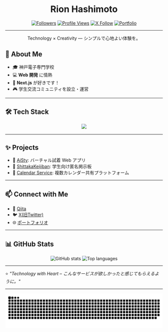 <div align="center">

# Rion Hashimoto

[![Followers](https://img.shields.io/github/followers/rion0918?label=Followers&style=flat&color=3b82f6)](https://github.com/rion0918?tab=followers)
[![Profile Views](https://hits.seeyoufarm.com/api/count/incr/badge.svg?url=https://github.com/rion0918&title=Profile%20Views)](https://github.com/rion0918)
[![X Follow](https://img.shields.io/twitter/follow/_rion0918?style=flat&color=0ea5e9&logo=x&logoColor=white&label=Follow)](https://twitter.com/_rion0918)
[![Portfolio](https://img.shields.io/badge/Portfolio-Open-6366f1?style=flat&logo=vercel&logoColor=white)](#)

---

Technology × Creativity — シンプルで心地よい体験を。

</div>

## 🚀 About Me

- 🎓 神戸電子専門学校
- 💻 **Web 開発** に情熱
- 🌱 **Next.js** が好きです！
- 🎮 学生交流コミュニティを設立・運営

---

## 🛠️ Tech Stack

<p align="center">
  <img src="https://skillicons.dev/icons?i=typescript,nextjs,react,nestjs,go,html,css,scss,kotlin,python,graphql,postgres,supabase,firebase,vercel,chakraui,shadcn&perline=9" />
</p>

---

## ✨ Projects

- 👕 [AiSty](#): バーチャル試着 Web アプリ
- 📝 [ShittakaKeijiban](#): 学生向け匿名掲示板
- 📅 [Calendar Service](#): 複数カレンダー共有プラットフォーム

---

## 📫 Connect with Me

- 💼 [Qiita](#)
- 🐦 [X(旧Twitter)](#)
- 🌐 [ポートフォリオ](#)

---

## 📊 GitHub Stats

<div align="center">
  <img src="https://github-readme-stats.vercel.app/api?username=rion0918&show_icons=true&hide_title=true&hide_border=true&bg_color=00000000&title_color=3b82f6&text_color=a1a1aa&icon_color=3b82f6" alt="GitHub stats" height="150"/>
  <img src="https://github-readme-stats.vercel.app/api/top-langs/?username=rion0918&layout=compact&hide_border=true&bg_color=00000000&title_color=3b82f6&text_color=a1a1aa" alt="Top languages" height="150"/>
</div>

---

⭐️ _"Technology with Heart – こんなサービスが欲しかったと感じてもらえるように。"_

---

<div align="center">
  <img src="https://raw.githubusercontent.com/Platane/snk/output/github-contribution-grid-snake.svg" alt="GitHub Contribution Snake" />
</div>
